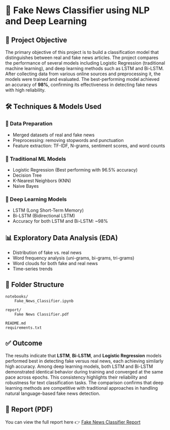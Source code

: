 # 📰 Fake News Classifier using NLP and Deep Learning

## 🎯 Project Objective
The primary objective of this project is to build a classification model that distinguishes between real and fake news articles. The project compares the performance of several models including Logistic Regression (traditional machine learning), and deep learning methods such as LSTM and Bi-LSTM. After collecting data from various online sources and preprocessing it, the models were trained and evaluated. The best-performing model achieved an accuracy of **98%**, confirming its effectiveness in detecting fake news with high reliability.

## 🛠️ Techniques & Models Used

### 🔹 Data Preparation
- Merged datasets of real and fake news
- Preprocessing: removing stopwords and punctuation
- Feature extraction: TF-IDF, N-grams, sentiment scores, and word counts

### 🔹 Traditional ML Models
- Logistic Regression (Best performing with 96.5% accuracy)
- Decision Tree
- K-Nearest Neighbors (KNN)
- Naive Bayes

### 🔹 Deep Learning Models
- LSTM (Long Short-Term Memory)
- Bi-LSTM (Bidirectional LSTM)
- Accuracy for both LSTM and Bi-LSTM: ~98%

## 📊 Exploratory Data Analysis (EDA)
- Distribution of fake vs. real news
- Word frequency analysis (uni-grams, bi-grams, tri-grams)
- Word clouds for both fake and real news
- Time-series trends

## 📁 Folder Structure
```
notebooks/
    Fake_News_Classifier.ipynb

report/
    Fake News Classifier.pdf

README.md
requirements.txt
```

## ✅ Outcome
The results indicate that **LSTM**, **Bi-LSTM**, and **Logistic Regression** models performed best in detecting fake versus real news, each achieving similarly high accuracy. Among deep learning models, both LSTM and Bi-LSTM demonstrated identical behavior during training and converged at the same pace across epochs. This consistency highlights their reliability and robustness for text classification tasks. The comparison confirms that deep learning methods are competitive with traditional approaches in handling natural language-based fake news detection.

## 📎 Report (PDF)
You can view the full report here
👉 [Fake News Classifier Report](./report/Fake%20News%20Classifier.pdf)
